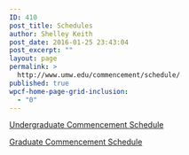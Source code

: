 ```yaml
---
ID: 410
post_title: Schedules
author: Shelley Keith
post_date: 2016-01-25 23:43:04
post_excerpt: ""
layout: page
permalink: >
  http://www.umw.edu/commencement/schedule/
published: true
wpcf-home-page-grid-inclusion:
  - "0"
---
```

<a href="http://www.umw.edu/commencement/undergraduate/undergraduate-commencement/">Undergraduate Commencement Schedule</a>

<a href="http://www.umw.edu/commencement/graduate-commencement/graduate-schedule/">Graduate Commencement Schedule</a>